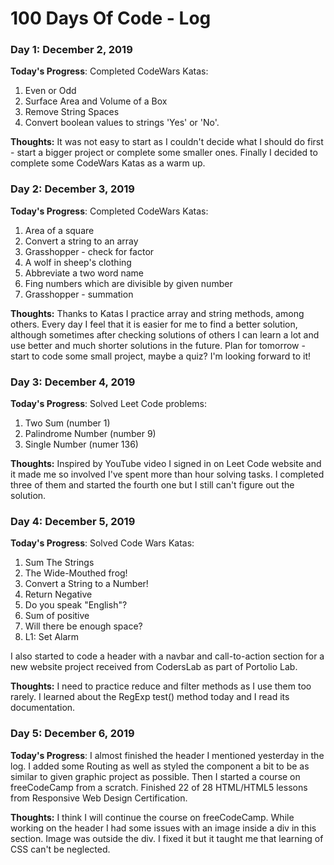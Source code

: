 # 100 Days Of Code - Log

### Day 1: December 2, 2019 

**Today's Progress**: 
Completed CodeWars Katas:
1. Even or Odd
2. Surface Area and Volume of a Box
3. Remove String Spaces
4. Convert boolean values to strings 'Yes' or 'No'.


**Thoughts:** 
It was not easy to start as I couldn't decide what I should do first - start a bigger project or complete some smaller ones. Finally I decided to complete some CodeWars Katas as a warm up.

### Day 2: December 3, 2019 

**Today's Progress**: 
Completed CodeWars Katas:
1. Area of a square
2. Convert a string to an array
3. Grasshopper - check for factor
4. A wolf in sheep's clothing
5. Abbreviate a two word name
6. Fing numbers which are divisible by given number
7. Grasshopper - summation


**Thoughts:** 
Thanks to Katas I practice array and string methods, among others. Every day I feel that it is easier for me to find a better solution, although sometimes after checking solutions of others I can learn a lot and use better and much shorter solutions in the future. Plan for tomorrow - start to code some small project, maybe a quiz? I'm looking forward to it!

### Day 3: December 4, 2019 

**Today's Progress**: 
Solved Leet Code problems:
1. Two Sum (number 1)
2. Palindrome Number (number 9)
3. Single Number (numer 136)

**Thoughts:** 
Inspired by YouTube video I signed in on Leet Code website and it made me so involved I've spent more than hour solving tasks. I completed three of them and started the fourth one but I still can't figure out the solution.

### Day 4: December 5, 2019 

**Today's Progress**: 
Solved Code Wars Katas:
1. Sum The Strings
2. The Wide-Mouthed frog!
3. Convert a String to a Number!
4. Return Negative
5. Do you speak "English"?
6. Sum of positive
7. Will there be enough space?
8. L1: Set Alarm

I also started to code a header with a navbar and call-to-action section for a new website project received from CodersLab as part of Portolio Lab.

**Thoughts:** 
I need to practice reduce and filter methods as I use them too rarely. 
I learned about the RegExp test() method today and I read its documentation.

### Day 5: December 6, 2019 

**Today's Progress**: 
I almost finished the header I mentioned yesterday in the log. I added some Routing as well as styled the component a bit to be as similar to given graphic project as possible. 
Then I started a course on freeCodeCamp from a scratch. Finished 22 of 28 HTML/HTML5 lessons from Responsive Web Design Certification.

**Thoughts:** 
I think I will continue the course on freeCodeCamp. 
While working on the header I had some issues with an image inside a div in this section. Image was outside the div. I fixed it but it taught me that learning of CSS can't be neglected.

